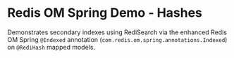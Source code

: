 # Redis OM Spring Demo - Hashes

Demonstrates secondary indexes using RediSearch via the enhanced Redis OM Spring `@Indexed` annotation (`com.redis.om.spring.annotations.Indexed`) on `@RediHash` mapped models.